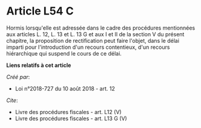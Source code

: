 # Article L54 C

Hormis lorsqu'elle est adressée dans le cadre des procédures mentionnées aux articles L. 12, L. 13 et L. 13 G et aux I et II
de la section V du présent chapitre, la proposition de rectification peut faire l'objet, dans le délai imparti pour
l'introduction d'un recours contentieux, d'un recours hiérarchique qui suspend le cours de ce délai.

**Liens relatifs à cet article**

_Créé par_:

  - Loi n°2018-727 du 10 août 2018 - art. 12

_Cite_:

  - Livre des procédures fiscales - art. L12 (V)
  - Livre des procédures fiscales - art. L13 G (V)
